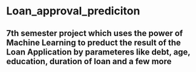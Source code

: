 # Loan_approval_prediciton

## 7th semester project which uses the power of Machine Learning to preduct the result of the Loan Application by parameteres like debt, age, education, duration of loan and a few more
